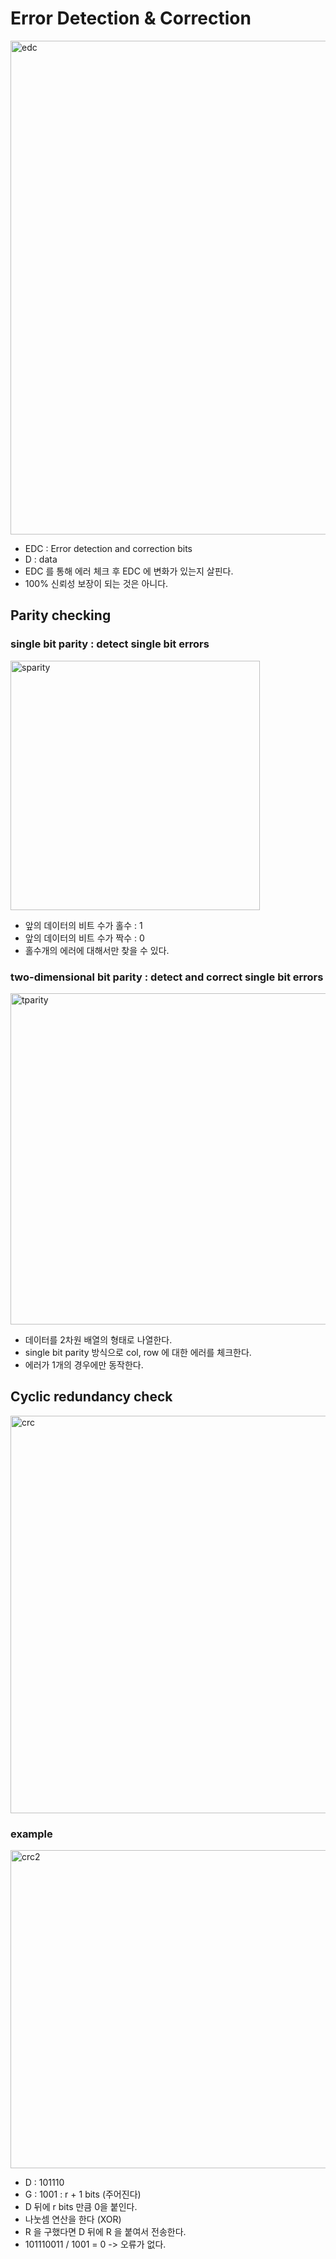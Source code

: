 # Error Detection & Correction

<img width="790" alt="edc" src="https://user-images.githubusercontent.com/48989903/146362554-5482cd5e-6285-4129-9cd0-52ea132e3d2e.png">

* EDC : Error detection and correction bits
* D : data
* EDC 를 통해 에러 체크 후 EDC 에 변화가 있는지 살핀다.
* 100% 신뢰성 보장이 되는 것은 아니다.

## Parity checking

### single bit parity : detect single bit errors

<img width="399" alt="sparity" src="https://user-images.githubusercontent.com/48989903/146363109-26ab3a60-8a04-4e48-a418-6d94e32af05b.png">

* 앞의 데이터의 비트 수가 홀수 : 1
* 앞의 데이터의 비트 수가 짝수 : 0
* 홀수개의 에러에 대해서만 찾을 수 있다. 

### two-dimensional bit parity : detect and correct single bit errors

<img width="530" alt="tparity" src="https://user-images.githubusercontent.com/48989903/146363512-36b27488-2b65-4a0f-8e5b-9bd297c01e49.png">

* 데이터를 2차원 배열의 형태로 나열한다.
* single bit parity 방식으로 col, row 에 대한 에러를 체크한다. 
* 에러가 1개의 경우에만 동작한다.

## Cyclic redundancy check

<img width="636" alt="crc" src="https://user-images.githubusercontent.com/48989903/146375314-772bee71-fc3e-43b3-abf9-5e58aa3d7e7e.png">

### example

<img width="509" alt="crc2" src="https://user-images.githubusercontent.com/48989903/146375474-7e56a4fc-f2c1-4203-bd31-8ca735911cd1.png">

* D : 101110
* G : 1001 : r + 1 bits (주어진다)
* D 뒤에 r bits 만큼 0을 붙인다.
* 나눗셈 연산을 한다 (XOR)
* R 을 구했다면 D 뒤에 R 을 붙여서 전송한다.
* 101110011 / 1001 = 0 -> 오류가 없다.

